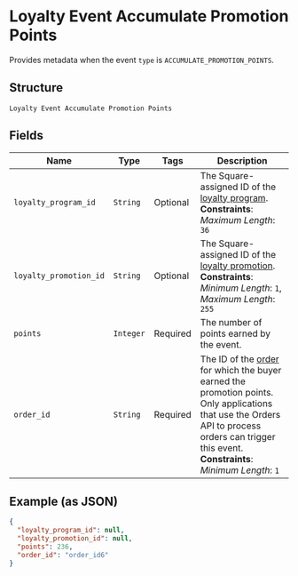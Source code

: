 
# Loyalty Event Accumulate Promotion Points

Provides metadata when the event `type` is `ACCUMULATE_PROMOTION_POINTS`.

## Structure

`Loyalty Event Accumulate Promotion Points`

## Fields

| Name | Type | Tags | Description |
|  --- | --- | --- | --- |
| `loyalty_program_id` | `String` | Optional | The Square-assigned ID of the [loyalty program](../../doc/models/loyalty-program.md).<br>**Constraints**: *Maximum Length*: `36` |
| `loyalty_promotion_id` | `String` | Optional | The Square-assigned ID of the [loyalty promotion](../../doc/models/loyalty-promotion.md).<br>**Constraints**: *Minimum Length*: `1`, *Maximum Length*: `255` |
| `points` | `Integer` | Required | The number of points earned by the event. |
| `order_id` | `String` | Required | The ID of the [order](../../doc/models/order.md) for which the buyer earned the promotion points.<br>Only applications that use the Orders API to process orders can trigger this event.<br>**Constraints**: *Minimum Length*: `1` |

## Example (as JSON)

```json
{
  "loyalty_program_id": null,
  "loyalty_promotion_id": null,
  "points": 236,
  "order_id": "order_id6"
}
```

